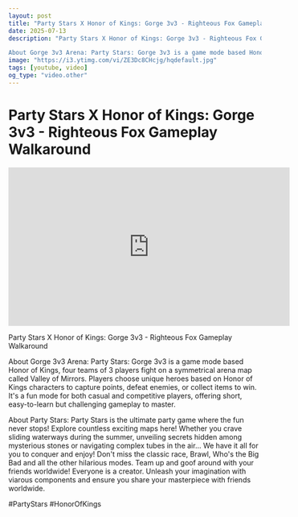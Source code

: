 ```yaml
---
layout: post
title: "Party Stars X Honor of Kings: Gorge 3v3 - Righteous Fox Gameplay Walkaround"
date: 2025-07-13
description: "Party Stars X Honor of Kings: Gorge 3v3 - Righteous Fox Gameplay Walkaround

About Gorge 3v3 Arena: Party Stars: Gorge 3v3 is a game mode based Honor of..."
image: "https://i3.ytimg.com/vi/ZE3Dc8CHcjg/hqdefault.jpg"
tags: [youtube, video]
og_type: "video.other"
---
```


<script type="application/ld+json">
{
  "@context": "http://schema.org",
  "@type": "VideoObject",
  "name": "Party Stars X Honor of Kings: Gorge 3v3 - Righteous Fox Gameplay Walkaround",
  "description": "Party Stars X Honor of Kings: Gorge 3v3 - Righteous Fox Gameplay Walkaround\n\nAbout Gorge 3v3 Arena: Party Stars: Gorge 3v3 is a game mode based Honor of Kings, four teams of 3 players fight on a symmetrical arena map called Valley of Mirrors. Players choose unique heroes based on Honor of Kings characters to capture points, defeat enemies, or collect items to win. It's a fun mode for both casual and competitive players, offering short, easy-to-learn but challenging gameplay to master.\n\nAbout Party Stars: Party Stars is the ultimate party game where the fun never stops! Explore countless exciting maps here! Whether you crave sliding waterways during the summer, unveiling secrets hidden among mysterious stones or navigating complex tubes in the air... We have it all for you to conquer and enjoy! Don't miss the classic race, Brawl, Who's the Big Bad and all the other hilarious modes. Team up and goof around with your friends worldwide! Everyone is a creator. Unleash your imagination with viarous components and ensure you share your masterpiece with friends worldwide.\n\n#PartyStars #HonorOfKings",
  "thumbnailUrl": "https://i3.ytimg.com/vi/ZE3Dc8CHcjg/hqdefault.jpg",
  "uploadDate": "2025-07-13T10:15:41",
  "embedUrl": "https://www.youtube.com/embed/ZE3Dc8CHcjg",
  "publisher": {
    "@type": "Person",
    "name": "Celo Zaga"
  },
  "mainEntityOfPage": {
    "@type": "WebPage",
    "@id": "https://celozaga.github.io/2025/07/13/party-stars-x-honor-of-kings:-gorge-3v3---righteous-fox-gameplay-walkaround-ZE3Dc8CHcjg.html"
  },
  "duration": "PT0M0S"
}
</script>

<script type="application/ld+json">
{
  "@context": "http://schema.org",
  "@type": "BlogPosting",
  "headline": "Party Stars X Honor of Kings: Gorge 3v3 - Righteous Fox Gameplay Walkaround",
  "image": "https://i3.ytimg.com/vi/ZE3Dc8CHcjg/hqdefault.jpg",
  "publisher": {
    "@type": "Person",
    "name": "Celo Zaga"
  },
  "url": "https://celozaga.github.io/2025/07/13/party-stars-x-honor-of-kings:-gorge-3v3---righteous-fox-gameplay-walkaround-ZE3Dc8CHcjg.html",
  "datePublished": "2025-07-13T10:15:41",
  "dateCreated": "2025-07-13T10:15:41",
  "dateModified": "2025-07-13T10:15:41",
  "description": "Party Stars X Honor of Kings: Gorge 3v3 - Righteous Fox Gameplay Walkaround\n\nAbout Gorge 3v3 Arena: Party Stars: Gorge 3v3 is a game mode based Honor of...",
  "author": {
    "@type": "Person",
    "name": "Celo Zaga"
  },
  "mainEntityOfPage": {
    "@type": "WebPage",
    "@id": "https://celozaga.github.io/2025/07/13/party-stars-x-honor-of-kings:-gorge-3v3---righteous-fox-gameplay-walkaround-ZE3Dc8CHcjg.html"
  }
}
</script>

<h1 class="youtube-post-title">Party Stars X Honor of Kings: Gorge 3v3 - Righteous Fox Gameplay Walkaround</h1>

<iframe width="560" height="315" src="https://www.youtube.com/embed/ZE3Dc8CHcjg" class="youtube-post-embed" frameborder="0" allowfullscreen></iframe>

<p class="youtube-post-description">Party Stars X Honor of Kings: Gorge 3v3 - Righteous Fox Gameplay Walkaround

About Gorge 3v3 Arena: Party Stars: Gorge 3v3 is a game mode based Honor of Kings, four teams of 3 players fight on a symmetrical arena map called Valley of Mirrors. Players choose unique heroes based on Honor of Kings characters to capture points, defeat enemies, or collect items to win. It's a fun mode for both casual and competitive players, offering short, easy-to-learn but challenging gameplay to master.

About Party Stars: Party Stars is the ultimate party game where the fun never stops! Explore countless exciting maps here! Whether you crave sliding waterways during the summer, unveiling secrets hidden among mysterious stones or navigating complex tubes in the air... We have it all for you to conquer and enjoy! Don't miss the classic race, Brawl, Who's the Big Bad and all the other hilarious modes. Team up and goof around with your friends worldwide! Everyone is a creator. Unleash your imagination with viarous components and ensure you share your masterpiece with friends worldwide.

#PartyStars #HonorOfKings</p>
